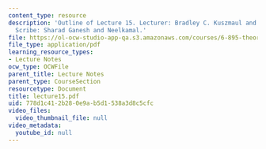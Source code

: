 ```yaml
---
content_type: resource
description: 'Outline of Lecture 15. Lecturer: Bradley C. Kuszmaul and Michael Bender.
  Scribe: Sharad Ganesh and Neelkamal.'
file: https://ol-ocw-studio-app-qa.s3.amazonaws.com/courses/6-895-theory-of-parallel-systems-sma-5509-fall-2003/778d1c412b280e9ab5d1538a3d8c5cfc_lecture15.pdf
file_type: application/pdf
learning_resource_types:
- Lecture Notes
ocw_type: OCWFile
parent_title: Lecture Notes
parent_type: CourseSection
resourcetype: Document
title: lecture15.pdf
uid: 778d1c41-2b28-0e9a-b5d1-538a3d8c5cfc
video_files:
  video_thumbnail_file: null
video_metadata:
  youtube_id: null
---
```

